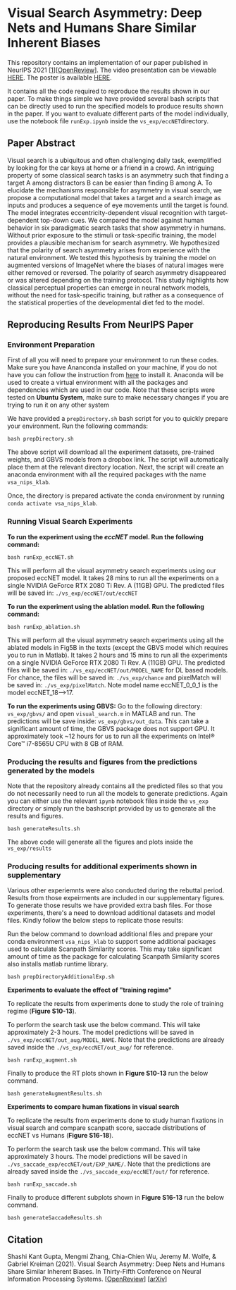 # Visual Search Asymmetry: Deep Nets and Humans Share Similar Inherent Biases
This repository contains an implementation of our paper published in NeurIPS 2021 [[1](#cite_vsa)][[OpenReview][openreview]]. The video presentation can be viewable [HERE](https://www.youtube.com/watch?v=pA_sTT3ii9Y&t=724s). The poster is available [HERE](https://d2b38104-6cb6-430b-95b9-765197711bda.usrfiles.com/ugd/d2b381_772a90ce15ce4c6ca91a3310b42a6563.pdf).

It contains all the code required to reproduce the results shown in our paper. To make things simple we have provided several bash scripts that can be directly used to run the specified models to produce results shown in the paper. If you want to evaluate different parts of the model individually, use the notebook file `runExp.ipynb` inside the `vs_exp/eccNET`directory.

## Paper Abstract
Visual search is a ubiquitous and often challenging daily task, exemplified by looking for the car keys at home or a friend in a crowd. An intriguing property of some classical search tasks is an asymmetry such that finding a target A among distractors B can be easier than finding B among A. To elucidate the mechanisms responsible for asymmetry in visual search, we propose a computational model that takes a target and a search image as inputs and produces a sequence of eye movements until the target is found. The model integrates eccentricity-dependent visual recognition with target-dependent top-down cues. We compared the model against human behavior in six paradigmatic search tasks that show asymmetry in humans. Without prior exposure to the stimuli or task-specific training, the model provides a plausible mechanism for search asymmetry. We hypothesized that the polarity of search asymmetry arises from experience with the natural environment. We tested this hypothesis by training the model on augmented versions of ImageNet where the biases of natural images were either removed or reversed. The polarity of search asymmetry disappeared or was altered depending on the training protocol. This study highlights how classical perceptual properties can emerge in neural network models, without the need for task-specific training, but rather as a consequence of the statistical properties of the developmental diet fed to the model.



## Reproducing Results From NeurIPS Paper

### Environment Preparation

First of all you will need to prepare your environment to run these codes. Make sure you have Ananconda installed on your machine, if you do not have you can follow the instruction from [here](https://docs.anaconda.com/anaconda/install/) to install it. Anaconda will be used to create a virtual environment with all the packages and dependencies which are used in our code. Note that these scripts were tested on **Ubuntu System**, make sure to make necessary changes if you are trying to run it on any other system

We have provided a `prepDirectory.sh` bash script for you to quickly prepare your environment. Run the following commands:

```
bash prepDirectory.sh
```

The above script will download all the experiment datasets, pre-trained weights, and GBVS models from a dropbox link. The script will automatically place them at the relevant directory location. Next, the script will create an anaconda environment with all the required packages with the name `vsa_nips_klab`.

Once, the directory is prepared activate the conda environment by running `conda activate vsa_nips_klab`.

### Running Visual Search Experiments

**To run the experiment using the *eccNET* model. Run the following command:**

```
bash runExp_eccNET.sh
```

This will perform all the visual asymmetry search experiments using our proposed eccNET model. It takes 28 mins to run all the experiments on a single NVIDIA GeForce RTX 2080 Ti Rev. A (11GB) GPU. The predicted files will be saved in: `./vs_exp/eccNET/out/eccNET`

**To run the experiment using the ablation model. Run the following command:**

```
bash runExp_ablation.sh
```

This will perform all the visual asymmetry search experiments using all the ablated models in Fig5B in the texts (except the GBVS model which requires you to run in Matlab). It takes 2 hours and 15 mins to run all the experiments on a single NVIDIA GeForce RTX 2080 Ti Rev. A (11GB) GPU. The predicted files will be saved in: `./vs_exp/eccNET/out/MODEL_NAME` for DL based models. For chance, the files will be saved in: `./vs_exp/chance` and pixelMatch will be saved in: `./vs_exp/pixelMatch`. Note model name eccNET_0_0_1 is the model eccNET_18-->17.

**To run the experiments using GBVS:**
Go to the following directory: `vs_exp/gbvs/` and open `visual_search.m` in MATLAB and run. The predictions will be save inside: `vs_exp/gbvs/out_data`. This can take a significant amount of time, the GBVS package does not support GPU. It approximately took ~12 hours for us to run all the experiments on Intel® Core™ i7-8565U CPU with 8 GB of RAM.

### Producing the results and figures from the predictions generated by the models

Note that the repository already contains all the predicted files so that you do not necessarily need to run all the models to generate predictions. Again you can either use the relevant `ipynb` notebook files inside the `vs_exp` directory or simply run the bashscript provided by us to generate all the results and figures.

```
bash generateResults.sh
```

The above code will generate all the figures and plots inside the `vs_exp/results`

### Producing results for additional experiments shown in supplementary

Various other experiemnts were also conducted during the rebuttal period. Results from those expeirments are included in our supplementary figures. To generate those results we have provided extra bash files. For those experiments, there's a need to download additional datasets and model files. Kindly follow the below steps to replicate those results:

Run the below command to download additional files and prepare your conda environment `vsa_nips_klab` to support some additional packages used to calculate Scanpath Similarity scores. This may take significant amount of time as the package for calculating Scanpath Similarity scores also installs matlab runtime library.

```
bash prepDirectoryAdditionalExp.sh
```

**Experiments to evaluate the effect of "training regime"**

To replicate the results from experiments done to study the role of training regime (**Figure S10-13**).

To perform the search task use the below command. This will take approximately 2-3 hours. The model predictions will be saved in `./vs_exp/eccNET/out_aug/MODEL_NAME`. Note that the predictions are already saved inside the `./vs_exp/eccNET/out_aug/` for reference.

```
bash runExp_augment.sh
```

Finally to produce the RT plots shown in **Figure S10-13** run the below command.

```
bash generateAugmentResults.sh
```

**Experiments to compare human fixations in visual search**

To replicate the results from experiments done to study human fixations in visual search and compare scanpath score, saccade distributions of eccNET vs Humans (**Figure S16-18**).

To perform the search task use the below command. This will take approximately 3 hours. The model predictions will be saved in `./vs_saccade_exp/eccNET/out/EXP_NAME/`. Note that the predictions are already saved inside the `./vs_saccade_exp/eccNET/out/` for reference.

```
bash runExp_saccade.sh
```

Finally to produce different subplots shown in **Figure S16-13** run the below command.

```
bash generateSaccadeResults.sh
```

## Citation

<a name="cite_vsa"></a> Shashi Kant Gupta, Mengmi Zhang, Chia-Chien Wu, Jeremy M. Wolfe, & Gabriel Kreiman (2021). Visual Search Asymmetry: Deep Nets and Humans Share Similar Inherent Biases. In Thirty-Fifth Conference on Neural Information Processing Systems. [[OpenReview][openreview]] [[arXiv][arxiv]]

[//]: #
[arxiv]: <https://arxiv.org/abs/2106.02953>
[openreview]: <https://openreview.net/forum?id=ar85GL0N11>
